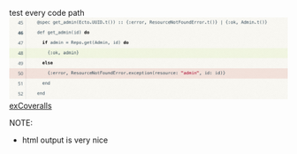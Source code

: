 test every code path
![](./markdown/code_coverage.png)
[exCoveralls](https://hexdocs.pm/excoveralls/readme.html)

NOTE:
- html output is very nice